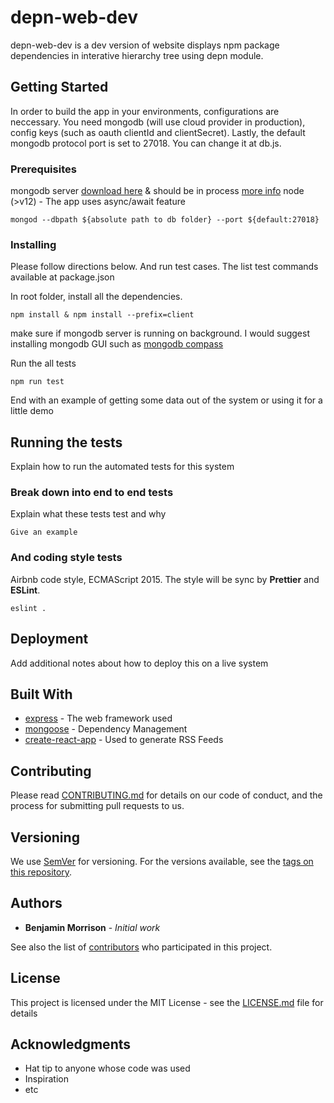 # depn-web-dev

depn-web-dev is a dev version of website displays npm package dependencies in interative hierarchy tree using depn module.

## Getting Started

In order to build the app in your environments, configurations are neccessary. You need mongodb (will use cloud provider in production), config keys (such as oauth clientId and clientSecret). Lastly, the default mongodb protocol port is set to 27018. You can change it at db.js.

### Prerequisites

mongodb server [download here](https://www.mongodb.com/download-center/community) & should be in process [more info](https://docs.mongodb.com/manual/tutorial/manage-mongodb-processes/)
node (>v12) - The app uses async/await feature

```
mongod --dbpath ${absolute path to db folder} --port ${default:27018}
```

### Installing

Please follow directions below. And run test cases. The list test commands available at package.json

In root folder, install all the dependencies.

```
npm install & npm install --prefix=client
```

make sure if mongodb server is running on background. I would suggest installing mongodb GUI such as [mongodb compass](https://www.mongodb.com/products/compass)

Run the all tests
```
npm run test
```

End with an example of getting some data out of the system or using it for a little demo

## Running the tests

Explain how to run the automated tests for this system

### Break down into end to end tests

Explain what these tests test and why

```
Give an example
```

### And coding style tests

Airbnb code style, ECMAScript 2015.
The style will be sync by **Prettier** and **ESLint**.

```
eslint .
```

## Deployment

Add additional notes about how to deploy this on a live system

## Built With

* [express](expressjs.com) - The web framework used
* [mongoose](mongoosejs.com) - Dependency Management
* [create-react-app](https://facebook.github.io/create-react-app/) - Used to generate RSS Feeds

## Contributing

Please read [CONTRIBUTING.md](https://gist.github.com/PurpleBooth/b24679402957c63ec426) for details on our code of conduct, and the process for submitting pull requests to us.

## Versioning

We use [SemVer](http://semver.org/) for versioning. For the versions available, see the [tags on this repository](https://github.com/your/project/tags). 

## Authors

* **Benjamin Morrison** - *Initial work* 

See also the list of [contributors](https://github.com/your/project/contributors) who participated in this project.

## License

This project is licensed under the MIT License - see the [LICENSE.md](LICENSE.md) file for details

## Acknowledgments

* Hat tip to anyone whose code was used
* Inspiration
* etc